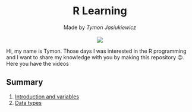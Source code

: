 <h1 align="center">R Learning</h1>

<p align="center">
  Made by <i>Tymon Jasiukiewicz</i><br><br>
  <img src="https://img.shields.io/badge/r-%23276DC3.svg?style=for-the-badge&logo=r&logoColor=white">
</p>

<p>Hi, my name is Tymon. Those days I was interested in the R programming and I want to share my knowledge with you by making this repository 😉. Here you have the <a>videos</a></p>

## Summary

1. [Introduction and variables](https://github.com/jasiukiewicztymon/RLearning/blob/main/%231/Variables.md)
2. [Data types](https://github.com/jasiukiewicztymon/RLearning/blob/main/%232/Data%20types.md)

